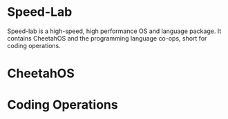 # Speed-Lab

Speed-lab is a high-speed, high performance OS and language package. It contains CheetahOS and the programming language co-ops, short for coding operations. 

# CheetahOS

# Coding Operations
